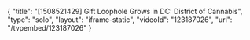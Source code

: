 {
    "title": "[1508521429] Gift Loophole Grows in DC: District of Cannabis",
    "type": "solo",
    "layout": "iframe-static",
    "videoId": "123187026",
    "url": "\/tvpembed\/123187026"
}